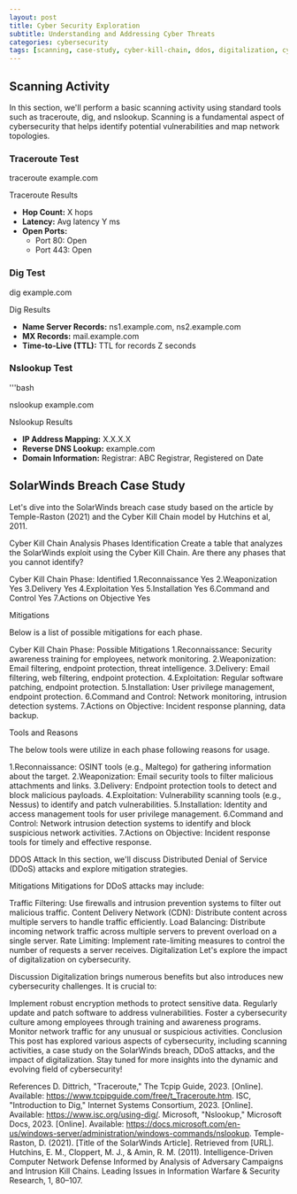 ```yaml
---
layout: post
title: Cyber Security Exploration
subtitle: Understanding and Addressing Cyber Threats
categories: cybersecurity
tags: [scanning, case-study, cyber-kill-chain, ddos, digitalization, cybersecurity]
---
```


## Scanning Activity

In this section, we'll perform a basic scanning activity using standard tools such as traceroute, dig, and nslookup. Scanning is a fundamental aspect of cybersecurity that helps identify potential vulnerabilities and map network topologies.

### Traceroute Test

traceroute example.com

Traceroute Results

- **Hop Count:** X hops
- **Latency:** Avg latency Y ms
- **Open Ports:**
  - Port 80: Open
  - Port 443: Open
 
### Dig Test

dig example.com

Dig Results

- **Name Server Records:** ns1.example.com, ns2.example.com
- **MX Records:** mail.example.com
- **Time-to-Live (TTL):** TTL for records Z seconds
 
### Nslookup Test

'''bash

nslookup example.com

Nslookup Results

- **IP Address Mapping:** X.X.X.X
- **Reverse DNS Lookup:** example.com
- **Domain Information:** Registrar: ABC Registrar, Registered on Date

## SolarWinds Breach Case Study

Let's dive into the SolarWinds breach case study based on the article by Temple-Raston (2021) and the Cyber Kill Chain model by Hutchins et al, 2011.

Cyber Kill Chain Analysis
Phases Identification
Create a table that analyzes the SolarWinds exploit using the Cyber Kill Chain. Are there any phases that you cannot identify?

Cyber Kill Chain Phase:	Identified
1.Reconnaissance	        Yes
2.Weaponization	          Yes
3.Delivery	              Yes
4.Exploitation	          Yes
5.Installation	          Yes
6.Command and Control	    Yes
7.Actions on Objective	  Yes

Mitigations

Below is a list of possible mitigations for each phase.

Cyber Kill Chain Phase:	Possible Mitigations
1.Reconnaissance:	Security awareness training for employees, network monitoring.
2.Weaponization:	Email filtering, endpoint protection, threat intelligence.
3.Delivery:	Email filtering, web filtering, endpoint protection.
4.Exploitation:	Regular software patching, endpoint protection.
5.Installation:	User privilege management, endpoint protection.
6.Command and Control:	Network monitoring, intrusion detection systems.
7.Actions on Objective:	Incident response planning, data backup.

Tools and Reasons

The below tools were utilize in each phase following reasons for usage.

1.Reconnaissance: OSINT tools (e.g., Maltego) for gathering information about the target.
2.Weaponization: Email security tools to filter malicious attachments and links.
3.Delivery: Endpoint protection tools to detect and block malicious payloads.
4.Exploitation: Vulnerability scanning tools (e.g., Nessus) to identify and patch vulnerabilities.
5.Installation: Identity and access management tools for user privilege management.
6.Command and Control: Network intrusion detection systems to identify and block suspicious network activities.
7.Actions on Objective: Incident response tools for timely and effective response.

DDOS Attack
In this section, we'll discuss Distributed Denial of Service (DDoS) attacks and explore mitigation strategies.

Mitigations
Mitigations for DDoS attacks may include:

Traffic Filtering: Use firewalls and intrusion prevention systems to filter out malicious traffic.
Content Delivery Network (CDN): Distribute content across multiple servers to handle traffic efficiently.
Load Balancing: Distribute incoming network traffic across multiple servers to prevent overload on a single server.
Rate Limiting: Implement rate-limiting measures to control the number of requests a server receives.
Digitalization
Let's explore the impact of digitalization on cybersecurity.

Discussion
Digitalization brings numerous benefits but also introduces new cybersecurity challenges. It is crucial to:

Implement robust encryption methods to protect sensitive data.
Regularly update and patch software to address vulnerabilities.
Foster a cybersecurity culture among employees through training and awareness programs.
Monitor network traffic for any unusual or suspicious activities.
Conclusion
This post has explored various aspects of cybersecurity, including scanning activities, a case study on the SolarWinds breach, DDoS attacks, and the impact of digitalization. Stay tuned for more insights into the dynamic and evolving field of cybersecurity!

References
D. Dittrich, "Traceroute," The Tcpip Guide, 2023. [Online]. Available: https://www.tcpipguide.com/free/t_Traceroute.htm.
ISC, "Introduction to Dig," Internet Systems Consortium, 2023. [Online]. Available: https://www.isc.org/using-dig/.
Microsoft, "Nslookup," Microsoft Docs, 2023. [Online]. Available: https://docs.microsoft.com/en-us/windows-server/administration/windows-commands/nslookup.
Temple-Raston, D. (2021). [Title of the SolarWinds Article]. Retrieved from [URL].
Hutchins, E. M., Cloppert, M. J., & Amin, R. M. (2011). Intelligence-Driven Computer Network Defense Informed by Analysis of Adversary Campaigns and Intrusion Kill Chains. Leading Issues in Information Warfare & Security Research, 1, 80–107.

